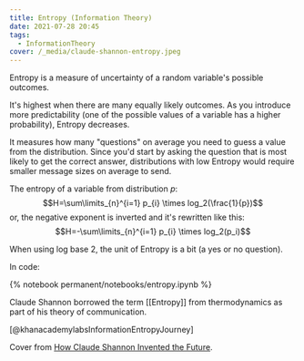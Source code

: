 ```yaml
---
title: Entropy (Information Theory)
date: 2021-07-28 20:45
tags:
  - InformationTheory
cover: /_media/claude-shannon-entropy.jpeg
---
```


Entropy is a measure of uncertainty of a random variable's possible outcomes.

It's highest when there are many equally likely outcomes. As you introduce more predictability (one of the possible values of a variable has a higher probability), Entropy decreases.

It measures how many "questions" on average you need to guess a value from the distribution. Since you'd start by asking the question that is most likely to get the correct answer, distributions with low Entropy would require smaller message sizes on average to send.

The entropy of a variable from distribution $p$: $$H=\sum\limits_{n}^{i=1} p_{i} \times log_2(\frac{1}{p})$$ or, the negative exponent is inverted and it's rewritten like this: $$H=-\sum\limits_{n}^{i=1} p_{i} \times log_2(p_i)$$

When using log base 2, the unit of Entropy is a bit (a yes or no question).

In code:

{% notebook permanent/notebooks/entropy.ipynb %}

Claude Shannon borrowed the term [[Entropy]] from thermodynamics as part of his theory of communication.

[@khanacademylabsInformationEntropyJourney]

Cover from [How Claude Shannon Invented the Future](https://www.quantamagazine.org/how-claude-shannons-information-theory-invented-the-future-20201222/).